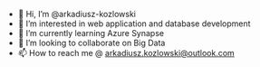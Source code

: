 - 👋 Hi, I’m @arkadiusz-kozlowski
- 👀 I’m interested in web application and database development
- 🌱 I’m currently learning Azure Synapse
- 💞️ I’m looking to collaborate on Big Data
- 📫 How to reach me @ arkadiusz.kozlowski@outlook.com

<!---
arkadiusz-kozlowski/arkadiusz-kozlowski is a ✨ special ✨ repository because its `README.md` (this file) appears on your GitHub profile.
You can click the Preview link to take a look at your changes.
--->
